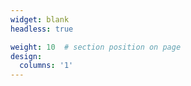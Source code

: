 ```yaml
---
widget: blank
headless: true

weight: 10  # section position on page
design:
  columns: '1'
---
```


